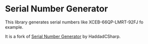 # Serial Number Generator

This library generates serial numbers like XCEB-66QP-LMRT-92FJ fo example. 

It is a fork of [Serial Number Generator](http://sngenerator.codeplex.com/) by HaddadCSharp.
